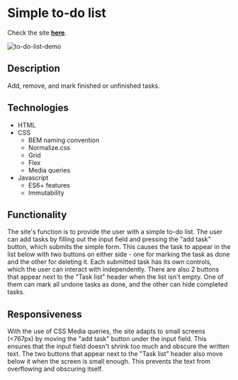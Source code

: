 # Simple to-do list

Check the site [**here**](https://wojdaSoftware.github.io/to-do-list/).  

![to-do-list-demo](https://github.com/wojdaSoftware/to-do-list/assets/141030238/08e2dbf6-97d8-45b4-83c2-b0a1481c4274)

## Description

Add, remove, and mark finished or unfinished tasks.

## Technologies

* HTML
* CSS
  * BEM naming convention
  * Normalize.css
  * Grid
  * Flex
  * Media queries
* Javascript
  * ES6+ features
  * Immutability
 
 ## Functionality

The site's function is to provide the user with a simple to-do list. The user can add tasks by filling out the input field and pressing the "add task" button, which submits the simple form. This causes the task to appear in the list below with two buttons on either side - one for marking the task as done and the other for deleting it. Each submitted task has its own controls, which the user can interact with independently. There are also 2 buttons that appear next to the "Task list" header when the list isn't empty. One of them can mark all undone tasks as done, and the other can hide completed tasks.

## Responsiveness

With the use of CSS Media queries, the site adapts to small screens (<767px) by moving the "add task" button under the input field. This ensures that the input field doesn't shrink too much and obscure the written text. The two buttons that appear next to the "Task list" header also move below it when the screen is small enough. This prevents the text from overflowing and obscuring itself.

